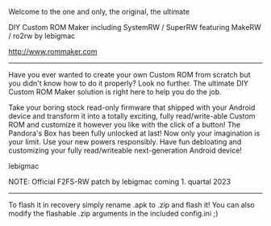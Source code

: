 Welcome to the one and only, the original, the ultimate

DIY Custom ROM Maker
including SystemRW / SuperRW
featuring MakeRW / ro2rw by lebigmac

http://www.rommaker.com

---------------------------------------------------------

Have you ever wanted to create your own Custom ROM from scratch but you didn't know how to do it properly?
Look no further. The ultimate DIY Custom ROM Maker solution is right here to help you do the job.

Take your boring stock read-only firmware that shipped with your Android device and transform it into a
totally exciting, fully read/write-able Custom ROM and customize it however you like with the click of a button!
The Pandora's Box has been fully unlocked at last! Now only your imagination is your limit. Use your new powers responsibly.
Have fun debloating and customizing your fully read/writeable next-generation Android device!

lebigmac

NOTE: Official F2FS-RW patch by lebigmac coming 1. quartal 2023

---------------------------------------------------------

To flash it in recovery simply rename .apk to .zip and flash it!
You can also modify the flashable .zip arguments in the included config.ini ;)
